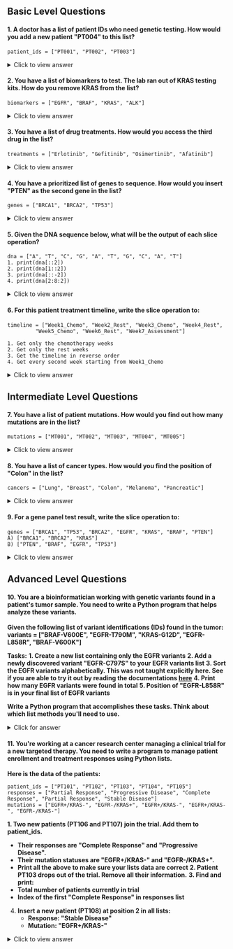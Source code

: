 ## Basic Level Questions 

#### 1. A doctor has a list of patient IDs who need genetic testing. How would you add a new patient "PT004" to this list?

   ```
   patient_ids = ["PT001", "PT002", "PT003"]
   ```

   <details>
   <summary>Click to view answer</summary>
   patient_ids.append("PT004")
   </details>

#### 2. You have a list of biomarkers to test. The lab ran out of KRAS testing kits. How do you remove KRAS from the list?

   ```
   biomarkers = ["EGFR", "BRAF", "KRAS", "ALK"]
   ```
   
   <details>
   <summary>Click to view answer</summary>
   biomarkers.remove("KRAS")
   </details>

#### 3. You have a list of drug treatments. How would you access the third drug in the list?

   ```
   treatments = ["Erlotinib", "Gefitinib", "Osimertinib", "Afatinib"]
   ```

   <details>
   <summary>Click to view answer</summary>
   third_drug = treatments[2] # Remember, indexing starts at 0
   </details>
   
#### 4. You have a prioritized list of genes to sequence. How would you insert "PTEN" as the second gene in the list?

   ```
   genes = ["BRCA1", "BRCA2", "TP53"]
   ```

   <details>
   <summary>Click to view answer</summary>
   genes.insert(1, "PTEN")
   </details>

#### 5. Given the DNA sequence below, what will be the output of each slice operation?

   ```
   dna = ["A", "T", "C", "G", "A", "T", "G", "C", "A", "T"]
   1. print(dna[::2])   
   2. print(dna[1::2])  
   3. print(dna[::-2])  
   4. print(dna[2:8:2])  
   ```
   <details>
   <summary>Click to view answer</summary>

    1. ["A", "C", "A", "G", "A"]
    2. ["T", "G", "T", "C", "T"]
    3. ["T", "C", "G", "T", "A"]
    4. ["C", "A", "G"]

   </details>

#### 6. For this patient treatment timeline, write the slice operation to:
   ```
   timeline = ["Week1_Chemo", "Week2_Rest", "Week3_Chemo", "Week4_Rest", 
            "Week5_Chemo", "Week6_Rest", "Week7_Assessment"]

   1. Get only the chemotherapy weeks
   2. Get only the rest weeks
   3. Get the timeline in reverse order
   4. Get every second week starting from Week1_Chemo
   ```

   <details>
   <summary>Click to view answer</summary>
      
    1. chemo_weeks = timeline[:6:2]    
    2. rest_weeks = timeline[1:7:2]  
    3. reverse_timeline = timeline[::-1]
    4. alternate_weeks = timeline[::2]
       
   </details>

## Intermediate Level Questions

#### 7. You have a list of patient mutations. How would you find out how many mutations are in the list?

   ```
   mutations = ["MT001", "MT002", "MT003", "MT004", "MT005"]
   ```

   <details>
   <summary>Click to view answer</summary>
   mutation_count = len(mutations)
   </details>

#### 8. You have a list of cancer types. How would you find the position of "Colon" in the list?

   ```
   cancers = ["Lung", "Breast", "Colon", "Melanoma", "Pancreatic"]
   ```
   
   <details>
   <summary>Click to view answer</summary>
   colon_position = cancers.index("Colon")
   </details>

#### 9. For a gene panel test result, write the slice operation to:

   ```
   genes = ["BRCA1", "TP53", "BRCA2", "EGFR", "KRAS", "BRAF", "PTEN"]
   A) ["BRCA1", "BRCA2", "KRAS"]
   B) ["PTEN", "BRAF", "EGFR", "TP53"]
   ```

   <details>
   <summary>Click to view answer</summary>
      
    1. result_a = genes[::3]
    2. result_b = genes[::-2]
       
   </details>

## Advanced Level Questions

#### 10. You are a bioinformatician working with genetic variants found in a patient's tumor sample. You need to write a Python program that helps analyze these variants.

**Given the following list of variant identifications (IDs) found in the tumor:**
**variants = ["BRAF-V600E", "EGFR-T790M", "KRAS-G12D", "EGFR-L858R", "BRAF-V600K"]**

**Tasks:**
**1. Create a new list containing only the EGFR variants**
**2. Add a newly discovered variant "EGFR-C797S" to your EGFR variants list**
**3. Sort the EGFR variants alphabetically. This was not taught explicitly here. See if you are able to try it out by reading the documentations [here](https://www.w3schools.com/python/ref_list_sort.asp)**
**4. Print how many EGFR variants were found in total**
**5. Position of "EGFR-L858R" is in your final list of EGFR variants**

**Write a Python program that accomplishes these tasks. Think about which list methods you'll need to use.**

<details>
<summary>Click for answer</summary>

```
 egfr_variants = ["EGFR-T790M", "EGFR-L858R"]
 egfr_variants.append("EGFR-C797S")
 egfr_variants.append("EGFR-C797S")
 total_egfr = len(egfr_variants)
 L858R_position = egfr_variants.index("EGFR-L858R")
```
 
</details>

#### 11. You're working at a cancer research center managing a clinical trial for a new targeted therapy. You need to write a program to manage patient enrollment and treatment responses using Python lists.

**Here is the data of the patients:**

```
patient_ids = ["PT101", "PT102", "PT103", "PT104", "PT105"]
responses = ["Partial Response", "Progressive Disease", "Complete Response", "Partial Response", "Stable Disease"]
mutations = ["EGFR+/KRAS-", "EGFR-/KRAS+", "EGFR+/KRAS-", "EGFR+/KRAS-", "EGFR-/KRAS-"]
```

**1. Two new patients (PT106 and PT107) join the trial. Add them to patient_ids.** 
   - **Their responses are "Complete Response" and "Progressive Disease".**
   - **Their mutation statuses are "EGFR+/KRAS-" and "EGFR-/KRAS+".**
   - **Print all the above to make sure your lists data are correct**
**2. Patient PT103 drops out of the trial. Remove all their information.**
**3. Find and print:**
   - **Total number of patients currently in trial**
   - **Index of the first "Complete Response" in responses list**
4. **Insert a new patient (PT108) at position 2 in all lists:**
   - **Response: "Stable Disease"**
   - **Mutation: "EGFR+/KRAS-"**

<details>
<summary>Click to view answer</summary>

1.
```
patient_ids.append("PT106")
patient_ids.append("PT107")
responses.append("Complete Response")
responses.append("Progressive Disease")
mutations.append("EGFR+/KRAS-")
mutations.append("EGFR-/KRAS+")

print("After adding new patients:")
print("Patient IDs:", patient_ids)
print("Responses:", responses)
print("Mutations:", mutations)
```
    
2. 
```
pt103_index = patient_ids.index("PT103")
patient_ids.remove("PT103")
responses.remove(responses[pt103_index])
mutations.remove(mutations[pt103_index])

print("After removing PT103:")
print("Patient IDs:", patient_ids)
print("Responses:", responses)
print("Mutations:", mutations)
print()
```
    
3.
```
total_patients = len(patient_ids)
first_complete_response = responses.index("Complete Response")

print("Total patients in trial:", total_patients)
print("Index of first Complete Response:", first_complete_response)
print()
```

4. 
```
patient_ids.insert(2, "PT108")
responses.insert(2, "Stable Disease")
mutations.insert(2, "EGFR+/KRAS-")

print("After inserting PT108 at position 2:")
print("Patient IDs:", patient_ids)
print("Responses:", responses)
print("Mutations:", mutations)
```

</details>
